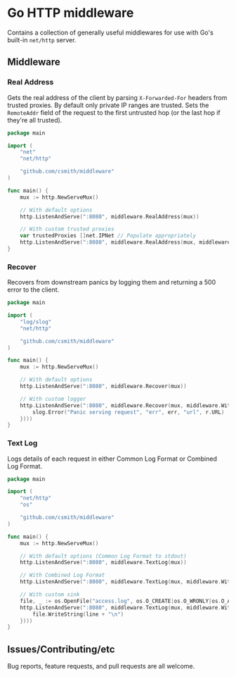 # Go HTTP middleware

Contains a collection of generally useful middlewares for use with Go's built-in
`net/http` server.

## Middleware

### Real Address

Gets the real address of the client by parsing `X-Forwarded-For` headers from
trusted proxies. By default only private IP ranges are trusted. Sets the
`RemoteAddr` field of the request to the first untrusted hop (or the last hop
if they're all trusted).

```go
package main

import (
	"net"
	"net/http"

	"github.com/csmith/middleware"
)

func main() {
	mux := http.NewServeMux()

	// With default options
	http.ListenAndServe(":8080", middleware.RealAddress(mux))

	// With custom trusted proxies
	var trustedProxies []net.IPNet // Populate appropriately
	http.ListenAndServe(":8080", middleware.RealAddress(mux, middleware.WithTrustedProxies(trustedProxies)))
}
```

### Recover

Recovers from downstream panics by logging them and returning a 500 error to
the client.

```go
package main

import (
	"log/slog"
	"net/http"

	"github.com/csmith/middleware"
)

func main() {
	mux := http.NewServeMux()

	// With default options
	http.ListenAndServe(":8080", middleware.Recover(mux))

	// With custom logger
	http.ListenAndServe(":8080", middleware.Recover(mux, middleware.WithPanicLogger(func(r *http.Request, err any) {
		slog.Error("Panic serving request", "err", err, "url", r.URL)
	})))
}
```

### Text Log

Logs details of each request in either Common Log Format or Combined Log Format.

```go
package main

import (
	"net/http"
	"os"

	"github.com/csmith/middleware"
)

func main() {
	mux := http.NewServeMux()

	// With default options (Common Log Format to stdout)
	http.ListenAndServe(":8080", middleware.TextLog(mux))

	// With Combined Log Format
	http.ListenAndServe(":8080", middleware.TextLog(mux, middleware.WithTextLogFormat(middleware.TextLogFormatCombined)))

	// With custom sink
	file, _ := os.OpenFile("access.log", os.O_CREATE|os.O_WRONLY|os.O_APPEND, 0666)
	http.ListenAndServe(":8080", middleware.TextLog(mux, middleware.WithTextLogSink(func(line string) {
		file.WriteString(line + "\n")
	})))
}
```

## Issues/Contributing/etc

Bug reports, feature requests, and pull requests are all welcome.